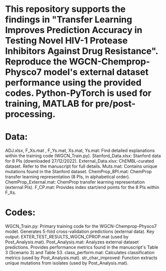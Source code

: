 # This repository supports the findings in "Transfer Learning Improves Prediction Accuracy in Testing Novel HIV-1 Protease Inhibitors Against Drug Resistance". Reproduce the WGCN-Chemprop-Physco7 model's external dataset performance using the provided codes. Python-PyTorch is used for training, MATLAB for pre/post-processing.

# Data:
ADJ.xlsx, F_Xs.mat , F_Ys.mat, Xs.mat, Ys.mat: Find detailed explanations within the training code (WGCN_Train.py).
Stanford_Data.xlsx: Stanford data for 8 PIs (downloaded 27/12/2022).
External_Data.xlsx: ChEMBL-curated dataset. Refer to the manuscript for full details.
Muts.mat: Contains unique mutations found in the Stanford dataset.
ChemProp_8PI.mat: ChemProp transfer learning representation (8 PIs, in alphabetical order).
ChemProp_External.mat: ChemProp transfer learning representation (external PIs).
F_CP.mat: Provides index start/end points for the 8 PIs within F_Xs.

# Codes:
WGCN_Train.py: Primary training code for the WGCN-Chemprop-Physco7 model. Generates 5-fold cross-validation predictions (external data). Key output: EXTER_TEST_RESULTS_WGCN_CPROP.mat (used by Post_Analysis.mat).
Post_Analysis.mat: Analyzes external dataset predictions. Provides performance metrics found in the manuscript's Table 3 (Scenario 3) and Table S3.
class_perform.mat: Calculates classification metrics (used by Post_Analysis.mat).
str_char_improved: Function extracts unique mutations from isolates (used by Post_Analysis.mat).

